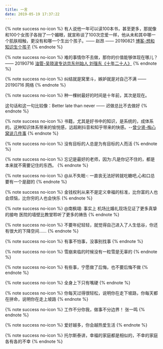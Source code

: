 ```yaml
---
title: 一言
date: 2019-05-19 17:37:22
---
```


{% note success no-icon %}
有人说他一年可以读100本书，甚至更多，那就像和100个女孩子各抛了一个媚眼，就宣称谈了100次恋爱一样，他从未和其中哪一个肌肤相触，更没有和哪一个生出个孩子。—— 赵昂 —— 20190821 [博客-想和知识生个孩子](https://hoxis.github.io/woyaohezhishishenggehaizi.html)
{% endnote %}

{% note success no-icon %}
难的事情你不去做，那你的价值能够体现在哪儿？—— 20190716 [油管-吴晓波专访京东创始人 刘强东《十年二十人》](https://www.youtube.com/watch?v=HdF5pXeMjxg)
{% endnote %}

{% note success no-icon %}
纠结就是窝里斗，嫉妒就是对自己不满 —— 20190716 网络
{% endnote %}

{% note success no-icon %}
种一棵树最好的时间是十年前，其次是现在。

这句话和这一句比较像：Better late than never —— 迟做总比不去做好
{% endnote %}

{% note success no-icon %}
书籍，尤其是好书中的知识，是系统的，成体系的。这种知识体系带来的愉悦感，远超刷抖音和知乎带来的快感。--[曾少贤-掏心窝说几件事](https://mp.weixin.qq.com/s?__biz=MzI1MzUzNTc0NQ==&mid=2247489210&idx=1&sn=c5e67b4b972eb1711d1941ddef990531&chksm=e9d3a5d4dea42cc2b69a0282ee06b777e60b59cea7ff00088308a35f554e85f3340c32a82bb5&mpshare=1&scene=1&srcid=#rd)
{% endnote %}

{% note success no-icon %}
没有目标的人总是为有目标的人而活
{% endnote %}

{% note success no-icon %}
忘记是最好的老师，因为:凡是你记不住的，都是本来就不需要记住的东西。
{% endnote %}

{% note success no-icon %}
@从不失眠-: 一直丧无法好转就吃糖吧,心和口总要有一个是甜的
{% endnote %}

{% note success no-icon %}
金钱权利从来不是定义幸福的标准，比你富的人也会烦恼，比你穷的人也会快乐
{% endnote %}

{% note success no-icon %}
@南枫翊: 事实上  机场比婚礼现场见证了更多真挚的接吻  医院的墙壁比教堂聆听了更多的祷告
{% endnote %}

{% note success no-icon %}
不要年纪轻轻，就觉得自己进入了人生低谷，你还有很大的下降空间……
{% endnote %}

{% note success no-icon %}
有事不怕事，没事别找事
{% endnote %}

{% note success no-icon %}
雪崩来临的时候没有一粒雪是无辜的
{% endnote %}

{% note success no-icon %}
有些事，宁愿做了后悔，也不要后悔不做
{% endnote %}

{% note success no-icon %}
全身上下只有嘴硬
{% endnote %}

{% note success no-icon %}
你每天过得很轻松，说明你在走下坡路，你每天都在拼命，说明你在走上坡路
{% endnote %}

{% note success no-icon %}
工作不分你我，做事不分边界！   张一鸣
{% endnote %}

{% note success no-icon %}
爱好越多，你会越热爱生活
{% endnote %}

{% note success no-icon %}
托尔斯泰讲，幸福的家庭都是相似的，不幸的家庭各有各的不幸
{% endnote %}
